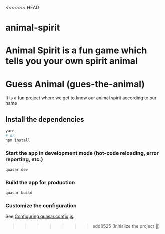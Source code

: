 <<<<<<< HEAD
# animal-spirit
Animal Spirit is a fun game which tells you your own spirit animal
=======
# Guess Animal (gues-the-animal)

It is a fun project where we get to know our animal spirit according to our name

## Install the dependencies
```bash
yarn
# or
npm install
```

### Start the app in development mode (hot-code reloading, error reporting, etc.)
```bash
quasar dev
```


### Build the app for production
```bash
quasar build
```

### Customize the configuration
See [Configuring quasar.config.js](https://v2.quasar.dev/quasar-cli-vite/quasar-config-js).
>>>>>>> edd8525 (Initialize the project 🚀)
